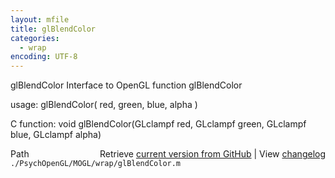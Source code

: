 ```yaml
---
layout: mfile
title: glBlendColor
categories:
  - wrap
encoding: UTF-8
---
```


glBlendColor  Interface to OpenGL function glBlendColor  

usage:  glBlendColor( red, green, blue, alpha )  

C function:  void glBlendColor(GLclampf red, GLclampf green, GLclampf blue, GLclampf alpha)  


<div class="code_header" style="text-align:right;">
  <span style="float:left;">Path&nbsp;&nbsp;</span> <span class="counter">Retrieve <a href=
  "https://raw.github.com/Psychtoolbox-3/Psychtoolbox-3/beta/./PsychOpenGL/MOGL/wrap/glBlendColor.m">current version from GitHub</a> | View <a href=
  "https://github.com/Psychtoolbox-3/Psychtoolbox-3/commits/beta/./PsychOpenGL/MOGL/wrap/glBlendColor.m">changelog</a></span>
</div>
<div class="code">
  <code>./PsychOpenGL/MOGL/wrap/glBlendColor.m</code>
</div>
